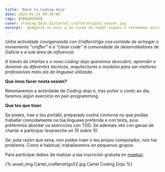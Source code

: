 ```yaml
---
title: 'Back to Coding-dojo'
date: 2025-01-24 09:30:00
tags: [OBRADOIRO]
cover: /Coding_Dojo_52/Cartel_craftersVigo52_teaser.jpg
excerpt:  Apáganse os ecos e as luces do nadal vigués e retomamos actividade.
---
```


<em>Unha actividade coorganizada con CraftersVigo coa vontade de achegar o movemento "crafter" e o "clean code" á comunidade de desarrolladores de Galicia e a súa área de influencia.

A través de charlas e o noso coding-dojo queremos descubrir, aprender e dominar as diferentes técnicas, arquitecturas e modelos para ser mellores profesionais máis aló da linguaxe utilizada.</em>

<strong>Que imos facer nesta sesión?</strong>

Retomaremos a actividade de Coding-dojo e, tras poñer o conto ao día, faremos algún exercicio en pair-programming.


<strong>Que tes que traer</strong>

Se podes, trae o teu portátil, preparado cunha contorna no que poidas traballar comodamente na túa linguaxe preferida e con tests, pois preferimos abordar os exercicios con TDD. Se ademais vés con ganas de charlar e participar levarasche un 10 sobre 10

Se, pola razón que sexa, non podes traer o teu propio computador, non hai problema. Como é habitual, traballaremos en pequenos grupos.



Para participar debes de realizar a túa inscrición gratuita en [meetup](https://www.meetup.com/craftersvigo/events/306259692).




{% asset_img Cartel_craftersVigo52.jpg Cartel Coding Dojo %}
